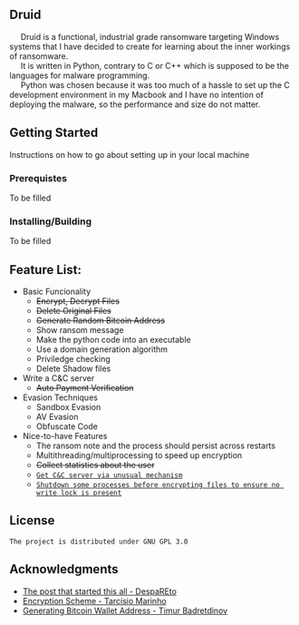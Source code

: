 ## **Druid**  
&nbsp;&nbsp;&nbsp;&nbsp;&nbsp;Druid is a functional, industrial grade ransomware targeting Windows systems that I have decided to create for learning about the inner workings of ransomware.  
&nbsp;&nbsp;&nbsp;&nbsp;&nbsp;It is written in Python, contrary to C or C++ which is supposed to be the languages for malware programming.  
&nbsp;&nbsp;&nbsp;&nbsp;&nbsp;Python was chosen because it was too much of a hassle to set up the C development environment in my Macbook and I have no intention of deploying the malware, so the performance and size do not matter.   


## **Getting Started**
Instructions on how to go about setting up in your local machine  

### Prerequistes
To be filled

### Installing/Building
To be filled


## **Feature List:**
 * Basic Funcionality
    * ~~Encrypt, Decrypt Files~~  
    * ~~Delete Original Files~~
    * ~~Generate Random Bitcoin Address~~
    * Show ransom message
    * Make the python code into an executable
    * Use a domain generation algorithm
    * Priviledge checking     
    * Delete Shadow files
 * Write a C&C server
    * ~~Auto Payment Verification~~
 * Evasion Techniques
    * Sandbox Evasion  
    * AV Evasion  
    * Obfuscate Code
 * Nice-to-have Features
    * The ransom note and the process should persist across restarts  
    * Multithreading/multiprocessing to speed up encryption
    * ~~Collect statistics about the user~~
    * [`Get C&C server via unusual mechanism`](https://www.zdnet.com/article/astaroth-malware-hides-command-servers-in-youtube-channel-descriptions/)  
    * [`Shutdown some processes before encrypting files to ensure no write lock is present`](https://securityaffairs.co/wordpress/103030/malware/sodinokibi-ransomware-new-feature.html)  
 


## **License**
    The project is distributed under GNU GPL 3.0
      

## **Acknowledgments**
 * [The post that started this all - DespaREto](https://medium.com/@despaREto/how-not-to-write-ransomware-1985aa1384a3)
 * [Encryption Scheme - Tarcísio Marinho](https://medium.com/@tarcisioma/ransomware-encryption-techniques-696531d07bb9)     
 * [Generating Bitcoin Wallet Address - Timur Badretdinov](https://www.freecodecamp.org/news/how-to-create-a-bitcoin-wallet-address-from-a-private-key-eca3ddd9c05f/)   